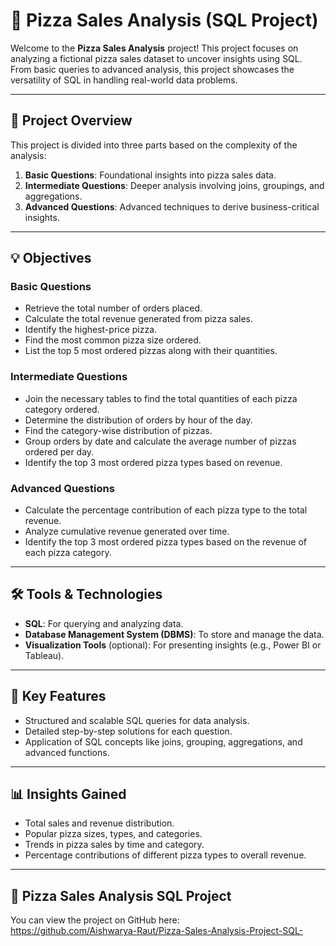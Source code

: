 # 🍕 Pizza Sales Analysis (SQL Project)

Welcome to the **Pizza Sales Analysis** project! 
This project focuses on analyzing a fictional pizza sales dataset to uncover insights using SQL. From basic queries to advanced analysis, this project showcases the versatility of SQL in handling real-world data problems.

---

## 📌 **Project Overview**
This project is divided into three parts based on the complexity of the analysis:

1. **Basic Questions**: Foundational insights into pizza sales data.
2. **Intermediate Questions**: Deeper analysis involving joins, groupings, and aggregations.
3. **Advanced Questions**: Advanced techniques to derive business-critical insights.

---

## 💡 **Objectives**

### **Basic Questions**
- Retrieve the total number of orders placed.
- Calculate the total revenue generated from pizza sales.
- Identify the highest-price pizza.
- Find the most common pizza size ordered.
- List the top 5 most ordered pizzas along with their quantities.

### **Intermediate Questions**
- Join the necessary tables to find the total quantities of each pizza category ordered.
- Determine the distribution of orders by hour of the day.
- Find the category-wise distribution of pizzas.
- Group orders by date and calculate the average number of pizzas ordered per day.
- Identify the top 3 most ordered pizza types based on revenue.

### **Advanced Questions**
- Calculate the percentage contribution of each pizza type to the total revenue.
- Analyze cumulative revenue generated over time.
- Identify the top 3 most ordered pizza types based on the revenue of each pizza category.

---

## 🛠️ **Tools & Technologies**
- **SQL**: For querying and analyzing data.
- **Database Management System (DBMS)**: To store and manage the data.
- **Visualization Tools** (optional): For presenting insights (e.g., Power BI or Tableau).

---

## 🚀 **Key Features**
- Structured and scalable SQL queries for data analysis.
- Detailed step-by-step solutions for each question.
- Application of SQL concepts like joins, grouping, aggregations, and advanced functions.

---

## 📊 **Insights Gained**
- Total sales and revenue distribution.
- Popular pizza sizes, types, and categories.
- Trends in pizza sales by time and category.
- Percentage contributions of different pizza types to overall revenue.

---

## 🍕 Pizza Sales Analysis SQL Project

You can view the project on GitHub here:  
https://github.com/Aishwarya-Raut/Pizza-Sales-Analysis-Project-SQL-




